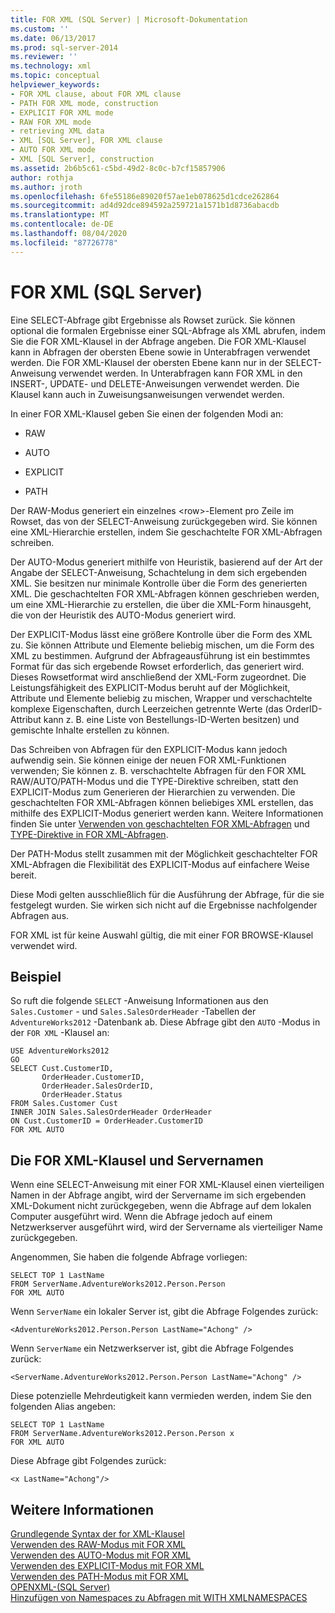 ```yaml
---
title: FOR XML (SQL Server) | Microsoft-Dokumentation
ms.custom: ''
ms.date: 06/13/2017
ms.prod: sql-server-2014
ms.reviewer: ''
ms.technology: xml
ms.topic: conceptual
helpviewer_keywords:
- FOR XML clause, about FOR XML clause
- PATH FOR XML mode, construction
- EXPLICIT FOR XML mode
- RAW FOR XML mode
- retrieving XML data
- XML [SQL Server], FOR XML clause
- AUTO FOR XML mode
- XML [SQL Server], construction
ms.assetid: 2b6b5c61-c5bd-49d2-8c0c-b7cf15857906
author: rothja
ms.author: jroth
ms.openlocfilehash: 6fe55186e89020f57ae1eb078625d1cdce262864
ms.sourcegitcommit: ad4d92dce894592a259721a1571b1d8736abacdb
ms.translationtype: MT
ms.contentlocale: de-DE
ms.lasthandoff: 08/04/2020
ms.locfileid: "87726778"
---
```

# <a name="for-xml-sql-server"></a>FOR XML (SQL Server)
  Eine SELECT-Abfrage gibt Ergebnisse als Rowset zurück. Sie können optional die formalen Ergebnisse einer SQL-Abfrage als XML abrufen, indem Sie die FOR XML-Klausel in der Abfrage angeben. Die FOR XML-Klausel kann in Abfragen der obersten Ebene sowie in Unterabfragen verwendet werden. Die FOR XML-Klausel der obersten Ebene kann nur in der SELECT-Anweisung verwendet werden. In Unterabfragen kann FOR XML in den INSERT-, UPDATE- und DELETE-Anweisungen verwendet werden. Die Klausel kann auch in Zuweisungsanweisungen verwendet werden.  
  
 In einer FOR XML-Klausel geben Sie einen der folgenden Modi an:  
  
-   RAW  
  
-   AUTO  
  
-   EXPLICIT  
  
-   PATH  
  
 Der RAW-Modus generiert ein einzelnes \<row>-Element pro Zeile im Rowset, das von der SELECT-Anweisung zurückgegeben wird. Sie können eine XML-Hierarchie erstellen, indem Sie geschachtelte FOR XML-Abfragen schreiben.  
  
 Der AUTO-Modus generiert mithilfe von Heuristik, basierend auf der Art der Angabe der SELECT-Anweisung, Schachtelung in dem sich ergebenden XML. Sie besitzen nur minimale Kontrolle über die Form des generierten XML. Die geschachtelten FOR XML-Abfragen können geschrieben werden, um eine XML-Hierarchie zu erstellen, die über die XML-Form hinausgeht, die von der Heuristik des AUTO-Modus generiert wird.  
  
 Der EXPLICIT-Modus lässt eine größere Kontrolle über die Form des XML zu. Sie können Attribute und Elemente beliebig mischen, um die Form des XML zu bestimmen. Aufgrund der Abfrageausführung ist ein bestimmtes Format für das sich ergebende Rowset erforderlich, das generiert wird. Dieses Rowsetformat wird anschließend der XML-Form zugeordnet. Die Leistungsfähigkeit des EXPLICIT-Modus beruht auf der Möglichkeit, Attribute und Elemente beliebig zu mischen, Wrapper und verschachtelte komplexe Eigenschaften, durch Leerzeichen getrennte Werte (das OrderID-Attribut kann z. B. eine Liste von Bestellungs-ID-Werten besitzen) und gemischte Inhalte erstellen zu können.  
  
 Das Schreiben von Abfragen für den EXPLICIT-Modus kann jedoch aufwendig sein. Sie können einige der neuen FOR XML-Funktionen verwenden; Sie können z. B. verschachtelte Abfragen für den FOR XML RAW/AUTO/PATH-Modus und die TYPE-Direktive schreiben, statt den EXPLICIT-Modus zum Generieren der Hierarchien zu verwenden. Die geschachtelten FOR XML-Abfragen können beliebiges XML erstellen, das mithilfe des EXPLICIT-Modus generiert werden kann. Weitere Informationen finden Sie unter [Verwenden von geschachtelten FOR XML-Abfragen](use-nested-for-xml-queries.md) und [TYPE-Direktive in FOR XML-Abfragen](type-directive-in-for-xml-queries.md).  
  
 Der PATH-Modus stellt zusammen mit der Möglichkeit geschachtelter FOR XML-Abfragen die Flexibilität des EXPLICIT-Modus auf einfachere Weise bereit.  
  
 Diese Modi gelten ausschließlich für die Ausführung der Abfrage, für die sie festgelegt wurden. Sie wirken sich nicht auf die Ergebnisse nachfolgender Abfragen aus.  
  
 FOR XML ist für keine Auswahl gültig, die mit einer FOR BROWSE-Klausel verwendet wird.  
  
## <a name="example"></a>Beispiel  
 So ruft die folgende `SELECT` -Anweisung Informationen aus den `Sales.Customer` - und `Sales.SalesOrderHeader` -Tabellen der `AdventureWorks2012` -Datenbank ab. Diese Abfrage gibt den `AUTO` -Modus in der `FOR XML` -Klausel an:  
  
```  
USE AdventureWorks2012  
GO  
SELECT Cust.CustomerID,   
       OrderHeader.CustomerID,  
       OrderHeader.SalesOrderID,   
       OrderHeader.Status  
FROM Sales.Customer Cust   
INNER JOIN Sales.SalesOrderHeader OrderHeader  
ON Cust.CustomerID = OrderHeader.CustomerID  
FOR XML AUTO  
```  
  
## <a name="the-for-xml-clause-and-server-names"></a>Die FOR XML-Klausel und Servernamen  
 Wenn eine SELECT-Anweisung mit einer FOR XML-Klausel einen vierteiligen Namen in der Abfrage angibt, wird der Servername im sich ergebenden XML-Dokument nicht zurückgegeben, wenn die Abfrage auf dem lokalen Computer ausgeführt wird. Wenn die Abfrage jedoch auf einem Netzwerkserver ausgeführt wird, wird der Servername als vierteiliger Name zurückgegeben.  
  
 Angenommen, Sie haben die folgende Abfrage vorliegen:  
  
```  
SELECT TOP 1 LastName  
FROM ServerName.AdventureWorks2012.Person.Person  
FOR XML AUTO  
```  
  
 Wenn `ServerName` ein lokaler Server ist, gibt die Abfrage Folgendes zurück:  
  
```  
<AdventureWorks2012.Person.Person LastName="Achong" />  
```  
  
 Wenn `ServerName` ein Netzwerkserver ist, gibt die Abfrage Folgendes zurück:  
  
```  
<ServerName.AdventureWorks2012.Person.Person LastName="Achong" />  
```  
  
 Diese potenzielle Mehrdeutigkeit kann vermieden werden, indem Sie den folgenden Alias angeben:  
  
```  
SELECT TOP 1 LastName  
FROM ServerName.AdventureWorks2012.Person.Person x  
FOR XML AUTO   
```  
  
 Diese Abfrage gibt Folgendes zurück:  
  
```  
<x LastName="Achong"/>  
```  
  
## <a name="see-also"></a>Weitere Informationen  
 [Grundlegende Syntax der for XML-Klausel](basic-syntax-of-the-for-xml-clause.md)   
 [Verwenden des RAW-Modus mit FOR XML](use-raw-mode-with-for-xml.md)   
 [Verwenden des AUTO-Modus mit FOR XML](use-auto-mode-with-for-xml.md)   
 [Verwenden des EXPLICIT-Modus mit FOR XML](use-explicit-mode-with-for-xml.md)   
 [Verwenden des PATH-Modus mit FOR XML](use-path-mode-with-for-xml.md)   
 [OPENXML-&#40;SQL Server&#41;](openxml-sql-server.md)   
 [Hinzufügen von Namespaces zu Abfragen mit WITH XMLNAMESPACES](add-namespaces-to-queries-with-with-xmlnamespaces.md)  
  
  
